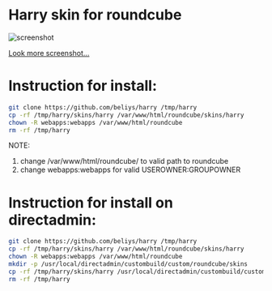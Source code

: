 # Harry skin for roundcube

![screenshot](https://raw.githubusercontent.com/beliys/harry/master/screenshots/main.png)

[Look more screenshot...](https://github.com/beliys/harry/blob/master/SCREENSHOTS.md "Look more screenshot...")

Instruction for install:
=====

```bash
git clone https://github.com/beliys/harry /tmp/harry
cp -rf /tmp/harry/skins/harry /var/www/html/roundcube/skins/harry
chown -R webapps:webapps /var/www/html/roundcube
rm -rf /tmp/harry
```
NOTE: 
1) change /var/www/html/roundcube/ to valid path to roundcube
2) change webapps:webapps for valid USEROWNER:GROUPOWNER

Instruction for install on directadmin:
=====

```bash
git clone https://github.com/beliys/harry /tmp/harry
cp -rf /tmp/harry/skins/harry /var/www/html/roundcube/skins/harry
chown -R webapps:webapps /var/www/html/roundcube
mkdir -p /usr/local/directadmin/custombuild/custom/roundcube/skins
cp -rf /tmp/harry/skins/harry /usr/local/directadmin/custombuild/custom/roundcube/skins/harry
rm -rf /tmp/harry
```
